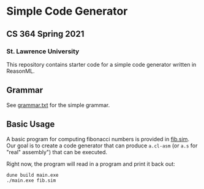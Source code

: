 # Simple Code Generator
## CS 364 Spring 2021
### St. Lawrence University

This repository contains starter code for a simple code generator written in ReasonML.

## Grammar
See [grammar.txt]() for the simple grammar.

## Basic Usage

A basic program for computing fibonacci numbers is provided in [fib.sim](). Our goal is to create a code generator that can produce `a.cl-asm` (or `a.s` for "real" assembly") that can be executed.

Right now, the program will read in a program and print it back out:

```bash
dune build main.exe
./main.exe fib.sim
```